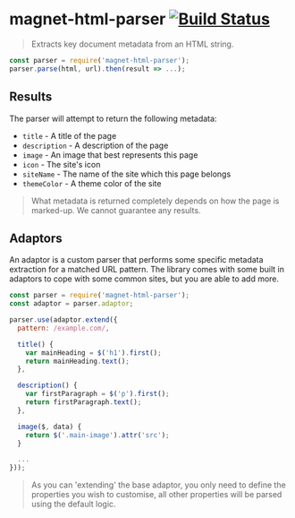 # magnet-html-parser [![Build Status](https://travis-ci.org/mozilla-magnet/magnet-html-parser.svg?branch=master)](https://travis-ci.org/mozilla-magnet/magnet-html-parser)

> Extracts key document metadata from an HTML string.

```js
const parser = require('magnet-html-parser');
parser.parse(html, url).then(result => ...);
```

## Results

The parser will attempt to return the following metadata:

- `title` - A title of the page
- `description` - A description of the page
- `image` - An image that best represents this page
- `icon` - The site's icon
- `siteName` - The name of the site which this page belongs
- `themeColor` - A theme color of the site

> What metadata is returned completely depends on how the page is marked-up.
> We cannot guarantee any results.

## Adaptors

An adaptor is a custom parser that performs some specific metadata extraction
for a matched URL pattern. The library comes with some built in adaptors to
cope with some common sites, but you are able to add more.

```js
const parser = require('magnet-html-parser');
const adaptor = parser.adaptor;

parser.use(adaptor.extend({
  pattern: /example.com/,

  title() {
    var mainHeading = $('h1').first();
    return mainHeading.text();
  },

  description() {
    var firstParagraph = $('p').first();
    return firstParagraph.text();
  },

  image($, data) {
    return $('.main-image').attr('src');
  }

  ...
}));
```

> As you can 'extending' the base adaptor, you only need to define the
> properties you wish to customise, all other properties will be parsed
> using the default logic.
